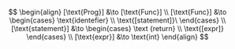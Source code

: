 $$ 
\begin{align}
[\text{Prog}] &\to [\text{Func}] \\
[\text{Func}] &\to  
    \begin{cases}
        \text{identefier} \\
        \text{[statement]}\
    \end{cases}
    \\
[\text{statement}] &\to 
    \begin{cases}
        \text {return} \\
        \text{[expr]}
    \end{cases} \\
[\text{expr}] &\to
        \text{int}
\end{align}
$$